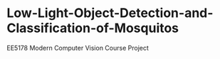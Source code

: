 # Low-Light-Object-Detection-and-Classification-of-Mosquitos
EE5178 Modern Computer Vision Course Project
